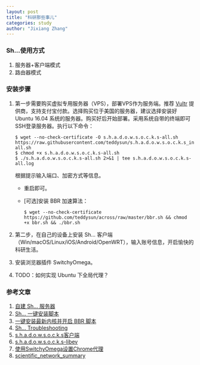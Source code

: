 ```yaml
---
layout: post
title: "科研那些事儿"
categories: study
author: "Jixiang Zhang"
---
```


### Sh...使用方式

1. 服务器+客户端模式
2. 路由器模式

### 安装步骤

1. 第一步需要购买虚拟专用服务器（VPS），部署VPS作为服务端。推荐 [Vultr](https://www.vultr.com/) 提供商，支持支付宝付款。选择购买位于美国的服务器，建议选择安装好 Ubuntu 16.04 系统的服务器。购买好后开始部署。采用系统自带的终端即可SSH登录服务器。执行以下命令：

   ```shell
   $ wget --no-check-certificate -O s.h.a.d.o.w.s.o.c.k.s-all.sh https://raw.githubusercontent.com/teddysun/s.h.a.d.o.w.s.o.c.k.s_install/master/s.h.a.d.o.w.s.o.c.k.s-all.sh
   $ chmod +x s.h.a.d.o.w.s.o.c.k.s-all.sh
   $ ./s.h.a.d.o.w.s.o.c.k.s-all.sh 2>&1 | tee s.h.a.d.o.w.s.o.c.k.s-all.log
   ```

   根据提示输入端口、加密方式等信息。

   - 重启即可。

   - [可选]安装 BBR 加速算法：

      ```shell
      $ wget --no-check-certificate https://github.com/teddysun/across/raw/master/bbr.sh && chmod +x bbr.sh && ./bbr.sh
      ```

2. 第二步，在自己的设备上安装 Sh... 客户端（Win/macOS/Linux/iOS/Android/OpenWRT），输入账号信息，开启愉快的科研生活。

3. 安装浏览器插件 SwitchyOmega。

4. TODO：如何实现 Ubuntu 下全局代理？

### 参考文章

1. [自建 Sh... 服务器](https://medium.com/@okjaketo/%E8%87%AA%E5%BB%BA-s.h.a.d.o.w.s.o.c.k.s-%E7%BF%BB%E5%A2%99%E6%9C%8D%E5%8A%A1%E5%99%A8-35bd66b29fb3)
2. [Sh... 一键安装脚本](https://teddysun.com/486.html)
3. [一键安装最新内核并开启 BBR 脚本](https://teddysun.com/489.html)
4. [Sh... Troubleshooting](https://teddysun.com/399.html)
5. [s.h.a.d.o.w.s.o.c.k.s客户端](https://s.h.a.d.o.w.s.o.c.k.s.org/en/download/clients.html)
6. [s.h.a.d.o.w.s.o.c.k.s-libev](https://github.com/s.h.a.d.o.w.s.o.c.k.s/s.h.a.d.o.w.s.o.c.k.s-libev)
7. [使用SwitchyOmega设置Chrome代理](https://blog.csdn.net/qq_31851531/article/details/78410146)
8. [scientific_network_summary](https://github.com/crifan/scientific_network_summary)